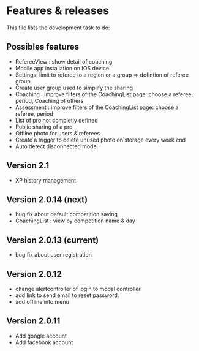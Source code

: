 # Features & releases

This file lists the development task to do:

## Possibles features

- RefereeView : show detail of coaching
- Mobile app installation on IOS device
- Settings: limit to referee to a region or a group => defintion of referee group
- Create user group used to simplify the sharing
- Coaching : improve filters of the CoachingList page: choose a referee, period, Coaching of others
- Assessment : improve filters of the CoachingList page: choose a referee, period
- List of pro not completly defined
- Public sharing of a pro
- Offline photo for users & referees
- Create a trigger to delete unused photo on storage every week end
- Auto detect disconnected mode.

## Version 2.1

- XP history management

## Version 2.0.14 (next)

- bug fix about default competition saving
- CoachingList : view by competition name & day

## Version 2.0.13 (current)

- bug fix about user registration

## Version 2.0.12

- change alertcontroller of login to modal controller
- add link to send email to reset password.
- add offline into menu

## Version 2.0.11

- Add google account
- Add facebook account
